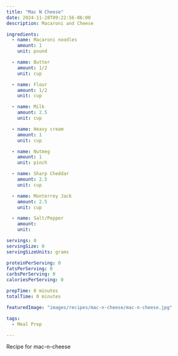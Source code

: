 ```yaml
---
title: "Mac N Cheese"
date: 2024-11-28T09:22:56-06:00
description: Macaroni and Cheese

ingredients:
  - name: Macaroni noodles
    amount: 1
    unit: pound

  - name: Butter
    amount: 1/2
    unit: cup

  - name: Flour
    amount: 1/2
    unit: cup

  - name: Milk
    amount: 2.5
    unit: cup

  - name: Heavy cream
    amount: 1
    unit: cup

  - name: Nutmeg
    amount: 1
    unit: pinch

  - name: Sharp Cheddar
    amount: 2.5
    unit: cup

  - name: Monterrey Jack
    amount: 2.5
    unit: cup

  - name: Salt/Pepper
    amount: 
    unit:

servings: 0
servingSize: 0
servingSizeUnits: grams

proteinPerServing: 0
fatsPerServing: 0
carbsPerServing: 0
caloriesPerServing: 0

prepTime: 0 minutes
totalTime: 0 minutes

featuredImage: "images/recipes/mac-n-cheese/mac-n-cheese.jpg"

tags:
  - Meal Prep

---
```


Recipe for mac-n-cheese